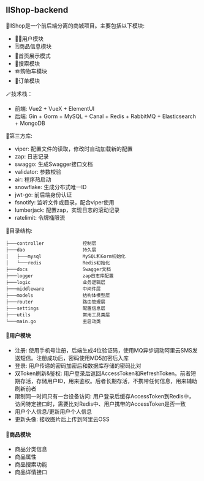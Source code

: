 ## llShop-backend

🍨llShop是一个前后端分离的商城项目。主要包括以下模块:

* 🧍🏻用户模块
* 🗒商品信息模块
* 📱首页展示模式
* 🔦搜索模块
* 🪗购物车模块
* 💸️订单模块

🪄技术栈：

* 前端: Vue2 + VueX + ElementUI
* 后端: Gin + Gorm + MySQL + Canal + Redis + RabbitMQ + Elasticsearch + MongoDB

🎨第三方库:

* viper: 配置文件的读取，修改时自动加载新的配置
* zap: 日志记录
* swaggo: 生成Swagger接口文档
* validator: 参数校验
* air: 程序热启动
* snowflake: 生成分布式唯一ID
* jwt-go: 前后端身份认证
* fsnotify: 监听文件或目录，配合viper使用
* lumberjack: 配置zap，实现日志的滚动记录
* ratelimit: 令牌桶限流

🎏目录结构:

~~~text
├───controller              控制层
├───dao                     持久层
│   ├───mysql               MySQL和Gorm初始化
│   └───redis               Redis初始化
├───docs                    Swagger文档
├───logger                  zap日志库配置
├───logic                   业务逻辑层
├───middleware              中间件层
├───models                  结构体模型层
├───router                  路由管理层
├───settings                配置信息层
├───utils                   常用工具类层
└───main.go                 主启动类
~~~
#### 🦉用户模块
* 注册: 使用手机号注册，后端生成4位验证码，使用MQ异步调动阿里云SMS发送短信。注册成功后，密码使用MD5加密后入库
* 登录: 用户传递的密码加密后和数据库存储的密码比对
* 双Token刷新&鉴权: 用户登录后返回AccessToken和RefreshToken。前者短期存活，存储用户ID，用来鉴权。后者长期存活，不携带任何信息，用来辅助刷新前者
* 限制同一时间只有一台设备访问: 用户登录后缓存AccessToken到Redis中，访问特定接口时，需要比对Redis中、用户携带的AccessToken是否一致
* 用户个人信息/更新用户个人信息
* 更新头像: 接收图片后上传到阿里云OSS

#### 🦦商品模块
* 商品分类信息
* 商品属性
* 商品搜索功能
* 商品详情接口